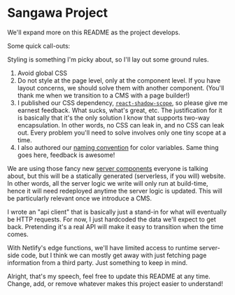 # Sangawa Project

We'll expand more on this README as the project develops.

Some quick call-outs:

Styling is something I'm picky about, so I'll lay out some ground rules.
1. Avoid global CSS
2. Do not style at the page level, only at the component level. If you have layout concerns, we should solve them with another component. (You'll thank me when we transition to a CMS with a page builder!)
3. I published our CSS dependency, [`react-shadow-scope`](https://www.npmjs.com/package/react-shadow-scope), so please give me earnest feedback. What sucks, what's great, etc. The justification for it is basically that it's the only solution I know that supports two-way encapsulation. In other words, no CSS can leak in, and no CSS can leak out. Every problem you'll need to solve involves only one tiny scope at a time.
4. I also authored our [naming convention](https://levelup.gitconnected.com/air-naming-css-color-variables-437cb4d261a6) for color variables. Same thing goes here, feedback is awesome!

We are using those fancy new [server components](https://nextjs.org/docs/getting-started/react-essentials#server-components) everyone is talking about, but this will be a statically generated (serverless, if you will) website. In other words, all the server logic we write will only run at build-time, hence it will need redeployed anytime the server logic is updated. This will be particularly relevant once we introduce a CMS.

I wrote an "api client" that is basically just a stand-in for what will eventually be HTTP requests. For now, I just hardcoded the data we'll expect to get back. Pretending it's a real API will make it easy to transition when the time comes.

With Netlify's edge functions, we'll have limited access to runtime server-side code, but I think we can mostly get away with just fetching page information from a third party. Just something to keep in mind.

Alright, that's my speech, feel free to update this README at any time. Change, add, or remove whatever makes this project easier to understand!

